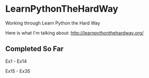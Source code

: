 LearnPythonTheHardWay
=====================

Working through Learn Python the Hard Way

Here is what I'm talking about:
http://learnpythonthehardway.org/

Completed So Far
----------------
Ex1 - Ex14

Ex15 - Ex35
